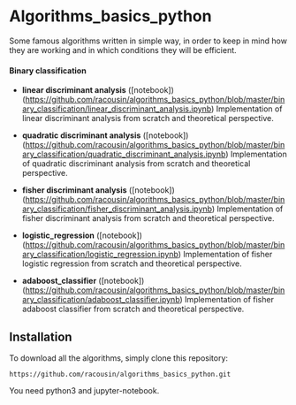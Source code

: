 # Algorithms_basics_python

Some famous algorithms written in simple way, in order to keep in mind how they are working and in which conditions they will be efficient.

#### Binary classification

- **linear discriminant analysis** ([notebook])(https://github.com/racousin/algorithms_basics_python/blob/master/binary_classification/linear_discriminant_analysis.ipynb) Implementation of linear discriminant analysis from scratch and theoretical perspective.

- **quadratic discriminant analysis** ([notebook])(https://github.com/racousin/algorithms_basics_python/blob/master/binary_classification/quadratic_discriminant_analysis.ipynb) Implementation of quadratic discriminant analysis from scratch and theoretical perspective.

- **fisher discriminant analysis** ([notebook])(https://github.com/racousin/algorithms_basics_python/blob/master/binary_classification/fisher_discriminant_analysis.ipynb) Implementation of fisher discriminant analysis from scratch and theoretical perspective.

- **logistic_regression** ([notebook])(https://github.com/racousin/algorithms_basics_python/blob/master/binary_classification/logistic_regression.ipynb) Implementation of fisher logistic regression from scratch and theoretical perspective.

- **adaboost_classifier** ([notebook])(https://github.com/racousin/algorithms_basics_python/blob/master/binary_classification/adaboost_classifier.ipynb) Implementation of fisher adaboost classifier from scratch and theoretical perspective.


## Installation

To download all the algorithms, simply clone this repository:
```
https://github.com/racousin/algorithms_basics_python.git
```

You need python3 and jupyter-notebook.
